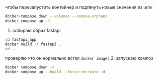 чтобы перезапустить контейнер и подтянуть новые значения из .env
```bash
docker-compose down --volumes --remove-orphans
docker-compose up -d
```
1. собираю образ fastapi 
```bash
cd fastapi_app
docker build -t fastapi .
cd ..
```
проверяю что он нормально встал
`docker images`
2. запускаю композ
```bash
docker compose down -v
docker compose up --build --force-recreate -d
```